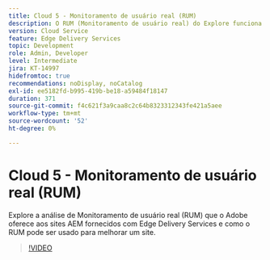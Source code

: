 ```yaml
---
title: Cloud 5 - Monitoramento de usuário real (RUM)
description: O RUM (Monitoramento de usuário real) do Explore funciona com o Edge Delivery Services.
version: Cloud Service
feature: Edge Delivery Services
topic: Development
role: Admin, Developer
level: Intermediate
jira: KT-14997
hidefromtoc: true
recommendations: noDisplay, noCatalog
exl-id: ee5182fd-b995-419b-be18-a59484f18147
duration: 371
source-git-commit: f4c621f3a9caa8c2c64b8323312343fe421a5aee
workflow-type: tm+mt
source-wordcount: '52'
ht-degree: 0%

---
```


# Cloud 5 - Monitoramento de usuário real (RUM)

Explore a análise de Monitoramento de usuário real (RUM) que o Adobe oferece aos sites AEM fornecidos com Edge Delivery Services e como o RUM pode ser usado para melhorar um site.

>[!VIDEO](https://video.tv.adobe.com/v/3427495?quality=12&learn=on)
